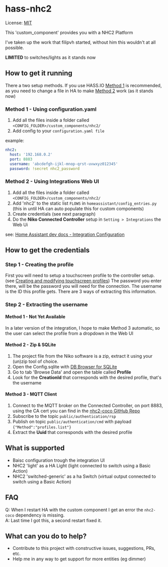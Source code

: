 # hass-nhc2

License: [MIT](LICENSE)

This 'custom_component' provides you with a NHC2 Platform

I've taken up the work that filipvh started, without him this wouldn't at all possible. 

__LIMITED__ to switches/lights as it stands now

## How to get it running

There a two setup methods. If you use HASS.IO [Method 1](#installmethod1) is recommended, as you need to change a file in HA to make [Method 2](#installmethod2) work (as it stands now) 

### <a name="installmethod1"></a>Method 1 - Using configuration.yaml

1. Add all the files inside a folder called `<CONFIG_FOLDER>/custom_components/nhc2/`
2. Add config to your `configuration.yaml file`

example:

```yaml
nhc2:
  host: '192.168.0.2'
  port: 8883
  username: 'abcdefgh-ijkl-mnop-qrst-uvwxyz012345'
  password: !secret nhc2_password
```

### <a name="installmethod2"></a>Method 2 -  Using Integrations Web UI

1. Add all the files inside a folder called `<CONFIG_FOLDER>/custom_components/nhc2/`
2. Add 'nhc2' to the static list `FLOWS` in `homeassistant/config_entries.py` (this in until HA can auto populate this for custom components)
3. Create credentials (see next paragraph)
4. Do the __Niko Connected Controller__ setup in `Setting > Integrations` the Web Ui  

see: [Home Assistant dev docs - Integration Configuration](https://developers.home-assistant.io/docs/en/config_entries_config_flow_handler.html) 
## How to get the credentials

### Step 1 - Creating the profile
First you will need to setup a touchscreen profile to the controller setup.
(see [Creating and modifying touchscreen profiles](http://guide.niko.eu/pages/viewpage.action?pageId=10978290))
The password you enter there, will be the password you will need for the connection.
The username is the ID this profile gets. There are 3 ways of extracting this information.

### Step 2 - Extracting the username

#### Method 1 - Not Yet Available
 In a later version of the integration, I hope to make Method 3 automatic, so the user can select the profile from a dropdown in the Web UI

#### Method 2 - Zip & SQLite
 1. The project file from the Niko software is a zip,
    extract it using your (un)zip tool of choice.
 2. Open the Config.sqlite with [DB Browser for SQLite](https://sqlitebrowser.org/dl/)
 3. Go to tab 'Browse Data' and open the table called __Profile__
 4. Look for the __CreationId__ that corresponds with the desired profile, that's the username 
 
#### Method 3 - MQTT Client
 1. Connect to the MQTT broker on the Connected Controller, on port 8883, 
 using the CA cert you can find in the [nhc2-coco GitHub Repo](https://github.com/filipvh/nhc2-coco/blob/master/nhc2_coco/coco_ca.pem)
 2. Subscribe to the topic `public/authentication/rsp`
 3. Publish on topic `public/authentication/cmd` with payload `{"Method":"profiles.list"}`
 4. Extract the __Uuid__ that corresponds with the desired profile

## What is supported

 * Baisc configuration trough the integration UI
 * NHC2 'light' as a HA Light (light connected to switch using a Basic Action)
 * NHC2 'switched-generic' as a ha Switch (virtual output connected to switch using a Basic Action)
 
## FAQ

 Q: When I restart HA with the custom component I get an error the `nhc2-coco` dependency is missing.\
 A: Last time I got this, a second restart fixed it.   
 
## What can you do to help?

 * Contribute to this project with constructive issues, suggestions, PRs, etc.
 * Help me in any way to get support for more entities (eg dimmer)
